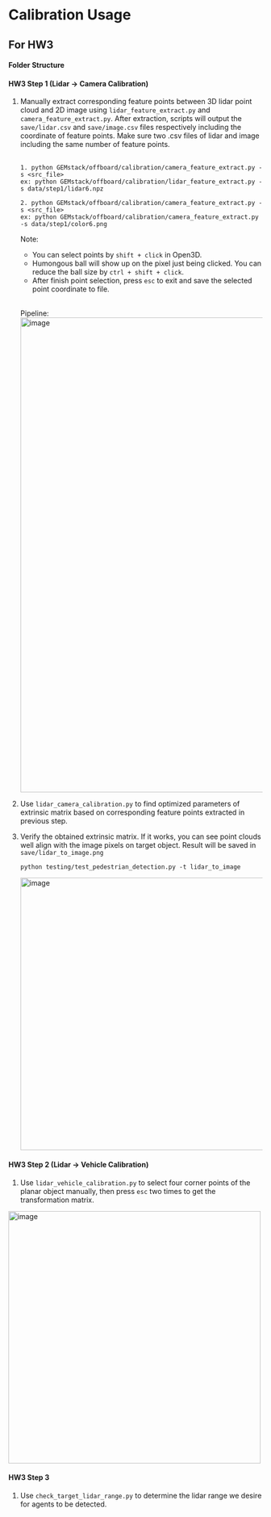 # Calibration Usage

## For HW3
#### Folder Structure

#### HW3 Step 1 (Lidar -> Camera Calibration)
1. Manually extract corresponding feature points between 3D lidar point cloud and 2D image using `lidar_feature_extract.py` and `camera_feature_extract.py`. After extraction, scripts will output the `save/lidar.csv` and `save/image.csv` files respectively including the coordinate of feature points. Make sure two .csv files of lidar and image including the same number of feature points. <br><br>
    ```
    1. python GEMstack/offboard/calibration/camera_feature_extract.py -s <src_file>
    ex: python GEMstack/offboard/calibration/lidar_feature_extract.py -s data/step1/lidar6.npz

    2. python GEMstack/offboard/calibration/camera_feature_extract.py -s <src_file>
    ex: python GEMstack/offboard/calibration/camera_feature_extract.py -s data/step1/color6.png
    ```

    Note:
    - You can select points by `shift + click` in Open3D.
    - Humongous ball will show up on the pixel just being clicked. You can reduce the ball size by `ctrl + shift + click`.
    - After finish point selection, press `esc` to exit and save the selected point coordinate to file.
    <br>

    Pipeline:
    <img width="941" alt="image" src="https://github.com/krishauser/GEMstack/assets/22386566/74b20ea2-571c-4e1f-b95c-24a3f8583193">

2. Use `lidar_camera_calibration.py` to find optimized parameters of extrinsic matrix based on corresponding feature points extracted in previous step.

3. Verify the obtained extrinsic matrix. If it works, you can see point clouds well align with the image pixels on target object. Result will be saved in `save/lidar_to_image.png` <br>
    ```
    python testing/test_pedestrian_detection.py -t lidar_to_image
    ```
    <img width="540" alt="image" src="https://github.com/krishauser/GEMstack/assets/22386566/7430e26e-f916-492e-8742-1732eca37a81">

#### HW3 Step 2 (Lidar -> Vehicle Calibration)
1. Use `lidar_vehicle_calibration.py` to select four corner points of the planar object manually, then press `esc` two times to get the transformation matrix. <br>
<img width="500" alt="image" src="https://github.com/krishauser/GEMstack/assets/22386566/bcdbfbac-ec13-4a44-966d-0931d26f2021">

#### HW3 Step 3
1. Use `check_target_lidar_range.py` to determine the lidar range we desire for agents to be detected.
